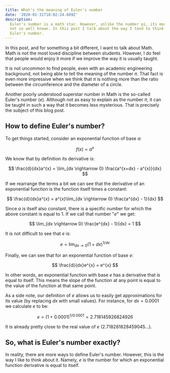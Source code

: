 ```yaml
---
title: What's the meaning of Euler's number
date: '2020-01-31T18:02:24.689Z'
description:
  Euler's number is a math star. However, unlike the number pi, its meaning is
  not so well known. In this post I talk about the way I tend to think about
  Euler's number.
---
```


In this post, and for something a bit different, I want to talk about Math. Math
is not the most loved discipline between students. However, I do feel that
people would enjoy it more if we improve the way it is usually taught.

It is not uncommon to find people, even with an academic engineering background,
not being able to tell the meaning of the number $\pi$. That fact is even more
impressive when we think that $\pi$ is nothing more than the ratio between the
circumference and the diameter of a circle.

Another poorly understood superstar number in Math is the so-called Euler's
number ($e$). Although not as easy to explain as the number $\pi$, it can be
taught in such a way that it becomes less mysterious. That is precisely the
subject of this blog post.

## How to define Euler's number?

To get things started, consider an exponential function of base $a$:

$$
f(x) = a^{x}
$$

We know that by definition its derivative is:

$$
\frac{d}{dx}a^{x} = \lim_{dx \rightarrow 0} \frac{a^{x+dx} - a^{x}}{dx}
$$

If we rearrange the terms a bit we can see that the derivative of an exponential
function is the function itself times a constant:

$$
\frac{d}{dx}a^{x} = a^{x}\lim_{dx \rightarrow 0} \frac{a^{dx} - 1}{dx}
$$

Since $a$ is itself also constant, there is a specific number for which the
above constant is equal to $1$. If we call that number "$e$" we get:

$$
\lim_{dx \rightarrow 0} \frac{e^{dx} - 1}{dx} = 1
$$

It is not difficult to see that $e$ is:

$$
e = \lim_{dx \rightarrow 0} \left(1 + dx\right) ^ {1/dx}
$$

Finally, we can see that for an exponential function of base $e$:

$$
\frac{d}{dx}e^{x} = e^{x}
$$

In other words, an exponential function with base $e$ has a derivative that is
equal to itself. This means the slope of the function at any point is equal to
the value of the function at that same point.

As a side note, our definition of $e$ allows us to easily get approximations for
its value (by replacing $dx$ with small values). For instance, for $dx = 0.0001$
we calculate $e$ to be:

$$
e = \left( 1 + 0.0001 \right) ^ {1 / 0.0001} = 2.718145926824926
$$

It is already pretty close to the real value of $e$ ($2.718281828459045...$).

## So, what is Euler's number exactly?

In reality, there are more ways to define Euler's number. However, this is the
way I like to think about it. Namely, $e$ is the number for which an exponential
function derivative is equal to itself.

